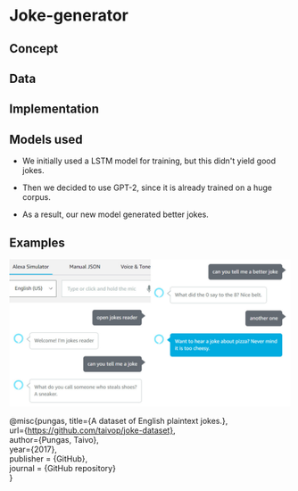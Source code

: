 # Joke-generator

## Concept

## Data

## Implementation

## Models used

* We initially used a LSTM model for training, but this didn't yield good jokes.

* Then we decided to use GPT-2, since it is already trained on a huge corpus. 

* As a result, our new model generated better jokes.

## Examples
![ExampleImage](example_image.jpg?raw=true "ExampleImage")



@misc{pungas,
        title={A dataset of English plaintext jokes.},  
        url={https://github.com/taivop/joke-dataset},  
        author={Pungas, Taivo},  
        year={2017},  
        publisher = {GitHub},  
        journal = {GitHub repository}  
}
